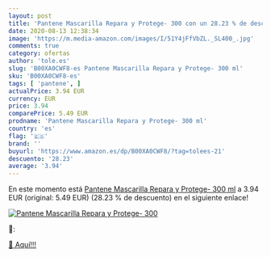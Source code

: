 ```yaml
---
layout: post
title: 'Pantene Mascarilla Repara y Protege- 300 con un 28.23 % de descuento'
date: 2020-08-13 12:38:34
image: 'https://m.media-amazon.com/images/I/51Y4jFfVbZL._SL400_.jpg'
comments: true
category: ofertas
author: 'tole.es'
slug: 'B00XA0CWF8-es Pantene Mascarilla Repara y Protege- 300 ml'
sku: 'B00XA0CWF8-es'
tags: [ 'pantene', ]
actualPrice: 3.94 EUR
currency: EUR
price: 3.94
comparePrice: 5.49 EUR
prodname: 'Pantene Mascarilla Repara y Protege- 300 ml'
country: 'es'
flag: '🇪🇸'
brand: ''
buyurl: 'https://www.amazon.es/dp/B00XA0CWF8/?tag=tolees-21'
descuento: '28.23'
average: '3.94'
---
```


En este momento está [Pantene Mascarilla Repara y Protege- 300 ml](https://www.amazon.es/dp/B00XA0CWF8/?tag=tolees-21) a 3.94 EUR (original: 5.49 EUR) (28.23 %  de descuento) en el siguiente enlace!

[![Pantene Mascarilla Repara y Protege- 300](https://m.media-amazon.com/images/I/51Y4jFfVbZL._SL400_.jpg)](https://www.amazon.es/dp/B00XA0CWF8/?tag=tolees-21)

🔎:


[🛒 Aquí!!!](https://www.amazon.es/dp/B00XA0CWF8/?tag=tolees-21)
